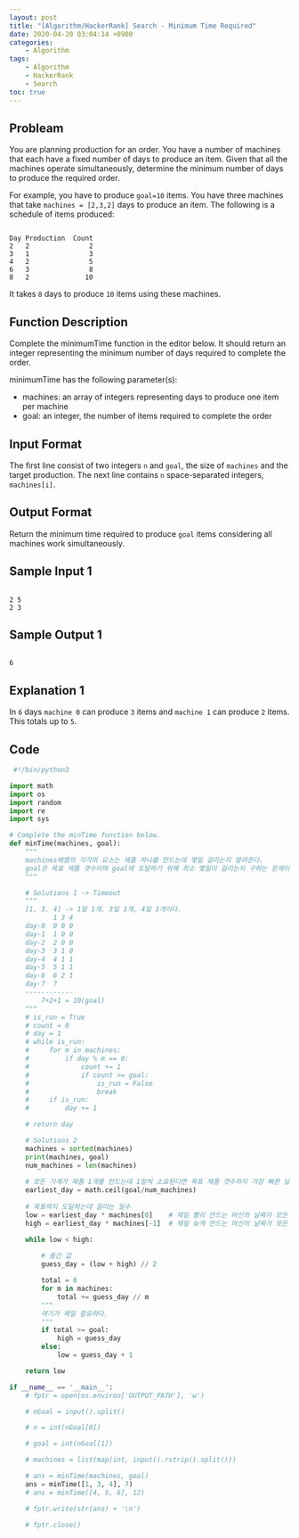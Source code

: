 ```yaml
---
layout: post
title: "[Algorithm/HackerRank] Search - Minimum Time Required"
date: 2020-04-20 03:04:14 +0900
categories: 
    - Algorithm
tags:
    - Algorithm
    - HackerRank
    - Search
toc: true
---
```


<!-- more -->


## Probleam
You are planning production for an order. You have a number of machines that each have a fixed number of days to produce an item. Given that all the machines operate simultaneously, determine the minimum number of days to produce the required order.

For example, you have to produce `goal=10` items. You have three machines that take `machines = [2,3,2]` days to produce an item. The following is a schedule of items produced:
```

Day Production  Count
2   2               2
3   1               3
4   2               5
6   3               8
8   2              10
```

It takes `8` days to produce `10` items using these machines.

## Function Description
Complete the minimumTime function in the editor below. It should return an integer representing the minimum number of days required to complete the order.

minimumTime has the following parameter(s):
- machines: an array of integers representing days to produce one item per machine
- goal: an integer, the number of items required to complete the order


## Input Format
The first line consist of two integers `n` and `goal`, the size of `machines` and the target production.
The next line contains `n` space-separated integers, `machines[i]`.

## Output Format
Return the minimum time required to produce `goal` items considering all machines work simultaneously.

## Sample Input 1
```

2 5
2 3
```


## Sample Output 1
```

6
```


## Explanation 1
In `6` days `machine 0` can produce `3` items and `machine 1` can produce `2` items. This totals up to `5`.

## Code

```python
 #!/bin/python3

import math
import os
import random
import re
import sys

# Complete the minTime function below.
def minTime(machines, goal):
    """
    machines배열의 각각의 요소는 제품 하나를 만드는데 몇일 걸리는지 알려준다.
    goal은 목표 제품 갯수이며 goal에 도달하기 위해 최소 몇일이 걸리는지 구하는 문제이다.
    """

    # Solutions 1 -> Timeout
    """
    [1, 3, 4] -> 1일 1개, 3일 1개, 4일 1개이다. 
           1 3 4
    day-0  0 0 0
    day-1  1 0 0
    day-2  2 0 0
    day-3  3 1 0
    day-4  4 1 1
    day-5  5 1 1
    day-6  6 2 1
    day-7  7
    ------------
        7+2+1 = 10(goal)
    """
    # is_run = True
    # count = 0
    # day = 1
    # while is_run:
    #     for m in machines:
    #         if day % m == 0:
    #             count += 1
    #             if count >= goal:
    #                 is_run = False
    #                 break
    #     if is_run:
    #         day += 1

    # return day

    # Solutions 2
    machines = sorted(machines)
    print(machines, goal)
    num_machines = len(machines)
    
    # 모든 기계가 제품 1개를 만드는데 1일씩 소요된다면 목표 제품 갯수까지 가장 빠른 날 
    earliest_day = math.ceil(goal/num_machines)
    
    # 목표까지 도달하는데 걸리는 일수
    low = earliest_day * machines[0]    # 제일 빨리 만드는 머신의 날짜가 모든 머신과 같을 때 
    high = earliest_day * machines[-1]  # 제일 늦게 만드는 머신이 날짜가 모든 머신과 같을 때 

    while low < high:
        
        # 중간 값
        guess_day = (low + high) // 2

        total = 0
        for m in machines:
            total += guess_day // m
        """
        여기가 제일 중요하다.
        """
        if total >= goal:
            high = guess_day
        else:
            low = guess_day + 1

    return low

if __name__ == '__main__':
    # fptr = open(os.environ['OUTPUT_PATH'], 'w')

    # nGoal = input().split()

    # n = int(nGoal[0])

    # goal = int(nGoal[1])

    # machines = list(map(int, input().rstrip().split()))

    # ans = minTime(machines, goal)
    ans = minTime([1, 3, 4], 7)
    # ans = minTime([4, 5, 6], 12)

    # fptr.write(str(ans) + '\n')

    # fptr.close()

```
